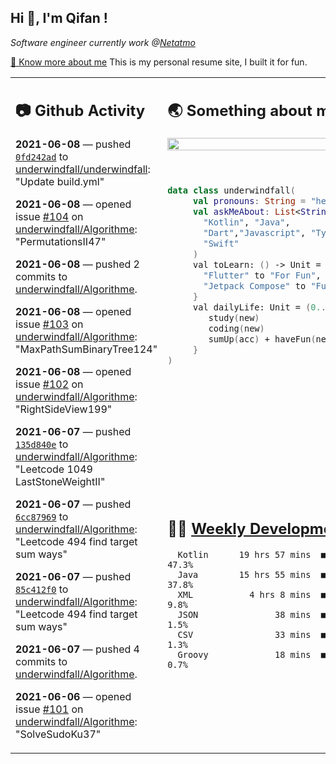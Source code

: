 <h2> Hi 👋, I'm Qifan ! </h2>
<p><em>Software engineer currently work @<a href="https://www.netatmo.com">Netatmo</a>
</em></p><p><a href="https://qifanyang.com/resume" target="_blank"> 🔭 Know more about me</a> This is my personal resume site, I built it for fun.</p>
<table><tr><td valign="top" rowspan="2">

 ## 📷 Github Activity
 <!-- githubActivity starts -->
  **2021-06-08** — pushed [`0fd242ad`](https://api.github.com/repos/underwindfall/underwindfall/commits/0fd242ad68ab83312c546515d90c88041122500f) to [underwindfall/underwindfall](https://api.github.com/repos/underwindfall/underwindfall): "Update build.yml"

  **2021-06-08** — opened issue [#104](https://api.github.com/repos/underwindfall/Algorithme/issues/104) on [underwindfall/Algorithme](https://api.github.com/repos/underwindfall/Algorithme): "PermutationsII47"

  **2021-06-08** — pushed 2 commits to [underwindfall/Algorithme](https://api.github.com/repos/underwindfall/Algorithme).

  **2021-06-08** — opened issue [#103](https://api.github.com/repos/underwindfall/Algorithme/issues/103) on [underwindfall/Algorithme](https://api.github.com/repos/underwindfall/Algorithme): "MaxPathSumBinaryTree124"

  **2021-06-08** — opened issue [#102](https://api.github.com/repos/underwindfall/Algorithme/issues/102) on [underwindfall/Algorithme](https://api.github.com/repos/underwindfall/Algorithme): "RightSideView199"

  **2021-06-07** — pushed [`135d840e`](https://api.github.com/repos/underwindfall/Algorithme/commits/135d840e3b61133d28df44e1de6fa4130b77e1dc) to [underwindfall/Algorithme](https://api.github.com/repos/underwindfall/Algorithme): "Leetcode 1049 LastStoneWeightII"

  **2021-06-07** — pushed [`6cc87969`](https://api.github.com/repos/underwindfall/Algorithme/commits/6cc87969dfa18492cbd9dc8a26961ab7b0798652) to [underwindfall/Algorithme](https://api.github.com/repos/underwindfall/Algorithme): "Leetcode 494 find target sum ways"

  **2021-06-07** — pushed [`85c412f0`](https://api.github.com/repos/underwindfall/Algorithme/commits/85c412f0ff47d254d147b496b9b92e31bfc7275c) to [underwindfall/Algorithme](https://api.github.com/repos/underwindfall/Algorithme): "Leetcode 494 find target sum ways"

  **2021-06-07** — pushed 4 commits to [underwindfall/Algorithme](https://api.github.com/repos/underwindfall/Algorithme).

  **2021-06-06** — opened issue [#101](https://api.github.com/repos/underwindfall/Algorithme/issues/101) on [underwindfall/Algorithme](https://api.github.com/repos/underwindfall/Algorithme): "SolveSudoKu37"
 <!-- githubActivity ends -->
 </td><td valign="top">

 ## 🌏 Something about me
 <!-- profile starts -->
 <a href="https://github.com/underwindfall" width="100%">
  <img src="https://github-readme-stats.vercel.app/api?username=underwindfall&show_icons=true&icon_color=805AD5&text_color=718096&bg_color=ffffff00&hide_title=true&include_all_commits=true&count_private=true&hide_border=true" width="100%"/>
 </a>
 <br/>
 <br/>
 <br/>
 
 ```kotlin
 data class underwindfall(
      val pronouns: String = "he|him",
      val askMeAbout: List<String> = listOf(
        "Kotlin", "Java", 
        "Dart","Javascript", "Typescript",
        "Swift"
      )
      val toLearn: () -> Unit = {
        "Flutter" to "For Fun",
        "Jetpack Compose" to "Future"
      }
      val dailyLife: Unit = (0..end).reduce { acc, new ->	
         study(new)	
         coding(new)	
         sumUp(acc) + haveFun(new)	
      }
 )
 ```
 <!-- profile ends -->
 </td></tr><tr><td valign="top">

 ## 🏊‍♂️ <a href="https://gist.github.com/underwindfall/377ee88ba1fabd1e93516e48ca9c61eb" target="_blank">Weekly Development Breakdown</a>
  <!-- codeTime starts -->
  ```text
    Kotlin      19 hrs 57 mins  ■■■■■■■■■■■■■■▦□□□□□□□□□  47.3%
    Java        15 hrs 55 mins  ■■■■■■■■■■■■▥□□□□□□□□□□□  37.8%
    XML           4 hrs 8 mins  ■■■■■▦□□□□□□□□□□□□□□□□□□   9.8%
    JSON               38 mins  ■■■▦□□□□□□□□□□□□□□□□□□□□   1.5%
    CSV                33 mins  ■■■▦□□□□□□□□□□□□□□□□□□□□   1.3%
    Groovy             18 mins  ■■■▦□□□□□□□□□□□□□□□□□□□□   0.7%
  ```
  <!-- codeTime starts -->
  </td></tr></table>